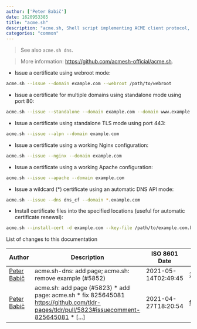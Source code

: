 ```yaml
---
author: ['Peter Babič']
date: 1620953385
title: "acme.sh"
description: "acme.sh, Shell script implementing ACME client protocol, an alternative to certbot."
categories: "common"
---
```

> See also `acme.sh dns`.

> More information: <https://github.com/acmesh-official/acme.sh>.

- Issue a certificate using webroot mode:

```bash
acme.sh --issue --domain example.com --webroot /path/to/webroot
```

- Issue a certificate for multiple domains using standalone mode using port 80:

```bash
acme.sh --issue --standalone --domain example.com --domain www.example.com
```

- Issue a certificate using standalone TLS mode using port 443:

```bash
acme.sh --issue --alpn --domain example.com
```

- Issue a certificate using a working Nginx configuration:

```bash
acme.sh --issue --nginx --domain example.com
```

- Issue a certificate using a working Apache configuration:

```bash
acme.sh --issue --apache --domain example.com
```

- Issue a wildcard (\*) certificate using an automatic DNS API mode:

```bash
acme.sh --issue --dns dns_cf --domain *.example.com
```

- Install certificate files into the specified locations (useful for automatic certificate renewal):

```bash
acme.sh --install-cert -d example.com --key-file /path/to/example.com.key --fullchain-file /path/to/example.com.cer --reloadcmd "systemctl force-reload nginx"
```
List of changes to this documentation


Author | Description | ISO 8601 Date | GitHub link
------|-----|-----|-----
[Peter Babič](mailto:peter@babic.dev) | acme.sh-dns: add page; acme.sh: remove example (#5852) | 2021-05-14T02:49:45 | [345a2d8156bd](https://github.com/tldr-pages/tldr/commit/345a2d8156bd54aec45695b756d8dcffcef91b0e)
[Peter Babič](mailto:peter@babic.dev) | acme.sh: add page (#5823) * add page: acme.sh * fix 825645081 https://github.com/tldr-pages/tldr/pull/5823#issuecomment-825645081 * [...] | 2021-04-27T18:20:54 | [f1e8d7e06a3c](https://github.com/tldr-pages/tldr/commit/f1e8d7e06a3cabe5d1505f84c8b1f93deb120fe7)

